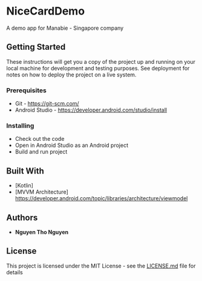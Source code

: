 # NiceCardDemo

A demo app for Manabie - Singapore company

## Getting Started

These instructions will get you a copy of the project up and running on your local machine for development and testing purposes. See deployment for notes on how to deploy the project on a live system.

### Prerequisites

 - Git - https://git-scm.com/
 - Android Studio - https://developer.android.com/studio/install

### Installing

 - Check out the code
 - Open in Android Studio as an Android project
 - Build and run project

## Built With

* [Kotlin]
* [MVVM Architecture] https://developer.android.com/topic/libraries/architecture/viewmodel

## Authors

* **Nguyen Tho Nguyen**

## License

This project is licensed under the MIT License - see the [LICENSE.md](LICENSE.md) file for details

